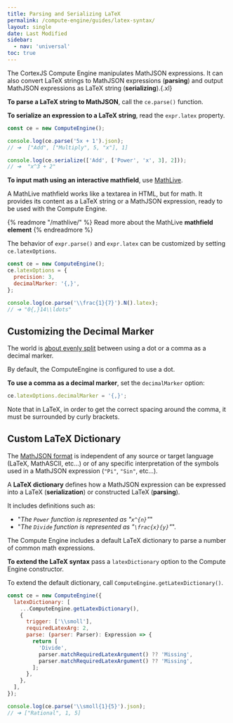```yaml
---
title: Parsing and Serializing LaTeX
permalink: /compute-engine/guides/latex-syntax/
layout: single
date: Last Modified
sidebar:
  - nav: 'universal'
toc: true
---
```


The CortexJS Compute Engine manipulates MathJSON expressions. It can also
convert LaTeX strings to MathJSON expressions (**parsing**) and output MathJSON
expressions as LaTeX string (**serializing**).{.xl}

**To parse a LaTeX string to MathJSON**, call the `ce.parse()` function.

**To serialize an expression to a LaTeX string**, read the `expr.latex`
property.

```javascript
const ce = new ComputeEngine();

console.log(ce.parse('5x + 1').json);
// ➔  ["Add", ["Multiply", 5, "x"], 1]

console.log(ce.serialize(['Add', ['Power', 'x', 3], 2]));
// ➔  "x^3 + 2"
```

**To input math using an interactive mathfield**, use [MathLive](/mathlive/).

A MathLive mathfield works like a textarea in HTML, but for math. It provides
its content as a LaTeX string or a MathJSON expression, ready to be used with
the Compute Engine.

{% readmore "/mathlive/" %} Read more about the MathLive <strong>mathfield
element</strong> {% endreadmore %}

The behavior of `expr.parse()` and `expr.latex` can be customized by setting
`ce.latexOptions`.

```javascript
const ce = new ComputeEngine();
ce.latexOptions = {
  precision: 3,
  decimalMarker: '{,}',
};

console.log(ce.parse('\\frac{1}{7}').N().latex);
// ➔ "0{,}14\\ldots"
```

## Customizing the Decimal Marker

The world is
[about evenly split](https://en.wikipedia.org/wiki/Decimal_separator#/media/File:DecimalSeparator.svg)
between using a dot or a comma as a decimal marker.

By default, the ComputeEngine is configured to use a dot.

**To use a comma as a decimal marker**, set the `decimalMarker` option:

```ts
ce.latexOptions.decimalMarker = '{,}';
```

Note that in LaTeX, in order to get the correct spacing around the comma, it
must be surrounded by curly brackets.

## Custom LaTeX Dictionary

The <a href ="/math-json/">MathJSON format</a> is independent of any source or
target language (LaTeX, MathASCII, etc...) or of any specific interpretation of
the symbols used in a MathJSON expression (`"Pi"`, `"Sin"`, etc...).

A **LaTeX dictionary** defines how a MathJSON expression can be expressed into a
LaTeX (**serialization**) or constructed LaTeX (**parsing**).

It includes definitions such as:

- "_The `Power` function is represented as "`x^{n}`"_"
- "_The `Divide` function is represented as "`\frac{x}{y}`"_".

The Compute Engine includes a default LaTeX dictionary to parse a number of
common math expressions.

**To extend the LaTeX syntax** pass a `latexDictionary` option to the Compute
Engine constructor.

To extend the default dictionary, call `ComputeEngine.getLatexDictionary()`.

```javascript
const ce = new ComputeEngine({
  latexDictionary: [
    ...ComputeEngine.getLatexDictionary(),
    {
      trigger: ['\\smoll'],
      requiredLatexArg: 2,
      parse: (parser: Parser): Expression => {
        return [
          'Divide',
          parser.matchRequiredLatexArgument() ?? 'Missing',
          parser.matchRequiredLatexArgument() ?? 'Missing',
        ];
      },
    },
  ],
});

console.log(ce.parse('\\smoll{1}{5}').json);
// ➔ ["Rational", 1, 5]
```
